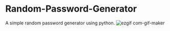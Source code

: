 # Random-Password-Generator
A simple random password generator using python.
![ezgif com-gif-maker](https://user-images.githubusercontent.com/65880991/97609397-f09fa200-19e9-11eb-8404-04de3598159f.gif)
